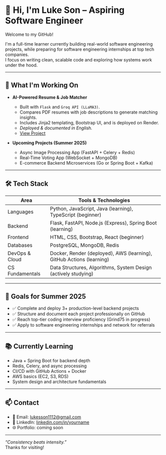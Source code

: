 <!--[Resume](https://your-resume-link.com)-->

# 👋 Hi, I'm Luke Son – Aspiring Software Engineer 

Welcome to my GitHub!

I'm a full-time learner currently building real-world software engineering projects, while preparing for software engineering internships at top tech companies.  
I focus on writing clean, scalable code and exploring how systems work under the hood.

---

## 🚀 What I'm Working On

- **AI-Powered Resume & Job Matcher**  
  - Built with `Flask` and `Groq API (LLaMA3)`.  
  - Compares PDF resumes with job descriptions to generate matching insights.  
  - Includes Jinja2 templating, Bootstrap UI, and is deployed on Render.  
  - *Deployed & documented in English.*  
  - [View Project](https://resumeaianalyzer.onrender.com)

- **Upcoming Projects (Summer 2025)**  
  - Async Image Processing App (FastAPI + Celery + Redis)  
  - Real-Time Voting App (WebSocket + MongoDB)  
  - E-commerce Backend Microservices (Go or Spring Boot + Kafka)

---

## 🛠️ Tech Stack

| Area | Tools & Technologies |
|------|----------------------|
| Languages | Python, JavaScript, Java (learning), TypeScript (beginner) 
| Backend | Flask, FastAPI, Node.js (Express), Spring Boot (learning) 
| Frontend | HTML, CSS, Bootstrap, React (beginner) 
| Databases | PostgreSQL, MongoDB, Redis 
| DevOps & Cloud | Docker, Render (deployed), AWS (learning), GitHub Actions (learning) 
| CS Fundamentals | Data Structures, Algorithms, System Design (actively studying) 

---

## 🎯 Goals for Summer 2025

- ✅ Complete and deploy 3+ production-level backend projects  
- ✅ Structure and document each project professionally on GitHub  
- ✅ Reach top-tier coding interview proficiency (Grind75 in progress)  
- ✅ Apply to software engineering internships and network for referrals  

---

## 📚 Currently Learning

- Java + Spring Boot for backend depth  
- Redis, Celery, and async processing  
- CI/CD with GitHub Actions + Docker  
- AWS basics (EC2, S3, RDS)  
- System design and architecture fundamentals  

---

## 📫 Contact

- 📧 Email: lukesson1112@gmail.com
- 💼 LinkedIn: [linkedin.com/in/yourname](https://www.linkedin.com/in/luke-son-98a425345/)  
- 🌐 Portfolio: coming soon  

---

_“Consistency beats intensity.”_  
Thanks for visiting!

<!--
**asianbike/asianbike** is a ✨ _special_ ✨ repository because its `README.md` (this file) appears on your GitHub profile.

Here are some ideas to get you started:

- 🔭 I’m currently working on ...
- 🌱 I’m currently learning ...
- 👯 I’m looking to collaborate on ...
- 🤔 I’m looking for help with ...
- 💬 Ask me about ...
- 📫 How to reach me: ...
- 😄 Pronouns: ...
- ⚡ Fun fact: ...
-->
